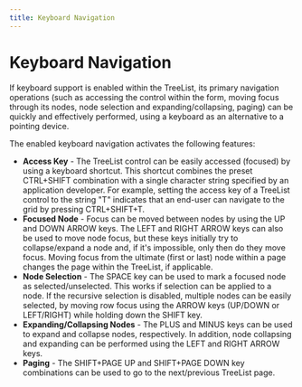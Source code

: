 ```yaml
---
title: Keyboard Navigation
---
```

# Keyboard Navigation
If keyboard support is enabled within the TreeList, its primary navigation operations (such as accessing the control within the form, moving focus through its nodes, node selection and expanding/collapsing, paging) can be quickly and effectively performed, using a keyboard as an alternative to a pointing device.

The enabled keyboard navigation activates the following features:
* **Access Key** - The TreeList control can be easily accessed (focused) by using a keyboard shortcut. This shortcut combines the preset CTRL+SHIFT combination with a single character string specified by an application developer. For example, setting the access key of a TreeList control to the string "T" indicates that an end-user can navigate to the grid by pressing CTRL+SHIFT+T.
* **Focused Node** - Focus can be moved between nodes by using the UP and DOWN ARROW keys. The LEFT and RIGHT ARROW keys can also be used to move node focus, but these keys initially try to collapse/expand a node and, if it's impossible, only then do they move focus. Moving focus from the ultimate (first or last) node within a page changes the page within the TreeList, if applicable.
* **Node Selection** - The SPACE key can be used to mark a focused node as selected/unselected. This works if selection can be applied to a node. If the recursive selection is disabled, multiple nodes can be easily selected, by moving row focus using the ARROW keys (UP/DOWN or LEFT/RIGHT) while holding down the SHIFT key.
* **Expanding/Collapsing Nodes** - The PLUS and MINUS keys can be used to expand and collapse nodes, respectively. In addition, node collapsing and expanding can be performed using the LEFT and RIGHT ARROW keys.
* **Paging** - The SHIFT+PAGE UP and SHIFT+PAGE DOWN key combinations can be used to go to the next/previous TreeList page.